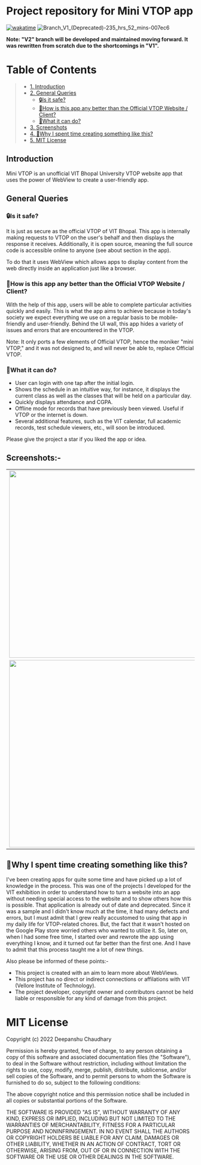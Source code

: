 # Project repository for Mini VTOP app

[![wakatime](https://wakatime.com/badge/user/83f3b15d-49de-4c01-b8de-bbc132f11be1/project/362db10a-c68a-42e5-9623-30a319bd510e.svg)](https://wakatime.com/badge/user/83f3b15d-49de-4c01-b8de-bbc132f11be1/project/362db10a-c68a-42e5-9623-30a319bd510e) ![Branch_V1_(Deprecated)-235_hrs_52_mins-007ec6](https://user-images.githubusercontent.com/85361211/190181607-badd97fb-d908-4733-9822-5bb24077d05f.svg)

**Note: "V2" branch will be developed and maintained moving forward. It was rewritten from scratch due to the shortcomings in "V1".**

# Table of Contents
> - [1. Introduction](#introduction)
> - [2. General Queries](#general-queries)
>   * [🔒Is it safe?](#is-it-safe)
>   * [🥱How is this app any better than the Official VTOP Website / Client?](#how-is-this-app-any-better-than-the-official-vtop-website--client)
>   * [🎯What it can do?](#what-it-can-do)
> - [3. Screenshots](#screenshots-)
> - [4. 🤔Why I spent time creating something like this?](#why-i-spent-time-creating-something-like-this)
> - [5. MIT License](#mit-license)

## Introduction

Mini VTOP is an unofficial VIT Bhopal University VTOP website app that uses the power of WebView to create a user-friendly app.

## General Queries

### 🔒Is it safe?

It is just as secure as the official VTOP of VIT Bhopal. This app is internally making requests to VTOP on the user's behalf and then displays the response it receives. Additionally, it is open source, meaning the full source code is accessible online to anyone (see about section in the app).

To do that it uses WebView which allows apps to display content from the web directly inside an application just like a browser.

### 🥱How is this app any better than the Official VTOP Website / Client?

With the help of this app, users will be able to complete particular activities quickly and easily. This is what the app aims to achieve because in today's society we expect everything we use on a regular basis to be mobile-friendly and user-friendly. Behind the UI wall, this app hides a variety of issues and errors that are encountered in the VTOP.

Note: It only ports a few elements of Official VTOP, hence the moniker "mini VTOP," and it was not designed to, and will never be able to, replace Official VTOP.

### 🎯What it can do?

- User can login with one tap after the initial login.
- Shows the schedule in an intuitive way, for instance, it displays the current class as well as the classes that will be held on a particular day.
- Quickly displays attendance and CGPA.
- Offline mode for records that have previously been viewed. Useful if VTOP or the internet is down.
- Several additional features, such as the VIT calendar, full academic records, test schedule viewers, etc., will soon be introduced.

Please give the project a star if you liked the app or idea.

## Screenshots:-

|  |  |  |
| --------------- | --------------- | --------------- |
| <img src="https://user-images.githubusercontent.com/85361211/190183731-bcab9d03-76c9-4400-9349-f82c7ea607f2.png" height="500"> | <img src="https://user-images.githubusercontent.com/85361211/190183743-c2fc5f36-3a6b-4f74-94fd-627547e04ec2.png" height="500"> | <img src="https://user-images.githubusercontent.com/85361211/190183747-895ab0b3-20ae-4d45-827c-94ffe45c3bd8.png" height="500"> |
| <img src="https://user-images.githubusercontent.com/85361211/190183752-9cf463fa-1f45-4230-94c2-b55af1e1a48a.png" height="500"> | <img src="https://user-images.githubusercontent.com/85361211/190183757-0a31324d-71fa-4792-bfcc-bf981b19bb44.png" height="500"> | <img src="https://user-images.githubusercontent.com/85361211/190183759-53ba95b1-5c4e-4dc5-8321-ee6fca68122c.png" height="500"> |

## 🤔Why I spent time creating something like this?

I've been creating apps for quite some time and have picked up a lot of knowledge in the process. This was one of the projects I developed for the VIT exhibition in order to understand how to turn a website into an app without needing special access to the website and to show others how this is possible. That application is already out of date and deprecated. Since it was a sample and I didn't know much at the time, it had many defects and errors, but I must admit that I grew really accustomed to using that app in my daily life for VTOP-related chores. But, the fact that it wasn't hosted on the Google Play store worried others who wanted to utilize it. So, later on, when I had some free time, I started over and rewrote the app using everything I know, and it turned out far better than the first one. And I have to admit that this process taught me a lot of new things.

Also please be informed of these points:-
- This project is created with an aim to learn more about WebViews.
- This project has no direct or indirect connections or affilations with VIT (Vellore Institute of Technology).
- The project developer, copyright owner and contributors cannot be held liable or responsible for any kind of damage from this project.

# MIT License

Copyright (c) 2022 Deepanshu Chaudhary

Permission is hereby granted, free of charge, to any person obtaining a copy of this software and associated documentation files (the "Software"), to deal in the Software without restriction, including without limitation the rights to use, copy, modify, merge, publish, distribute, sublicense, and/or sell copies of the Software, and to permit persons to whom the Software is furnished to do so, subject to the following conditions:

The above copyright notice and this permission notice shall be included in all copies or substantial portions of the Software.

THE SOFTWARE IS PROVIDED "AS IS", WITHOUT WARRANTY OF ANY KIND, EXPRESS OR IMPLIED, INCLUDING BUT NOT LIMITED TO THE WARRANTIES OF MERCHANTABILITY, FITNESS FOR A PARTICULAR PURPOSE AND NONINFRINGEMENT. IN NO EVENT SHALL THE AUTHORS OR COPYRIGHT HOLDERS BE LIABLE FOR ANY CLAIM, DAMAGES OR OTHER LIABILITY, WHETHER IN AN ACTION OF CONTRACT, TORT OR OTHERWISE, ARISING FROM, OUT OF OR IN CONNECTION WITH THE SOFTWARE OR THE USE OR OTHER DEALINGS IN THE SOFTWARE.

